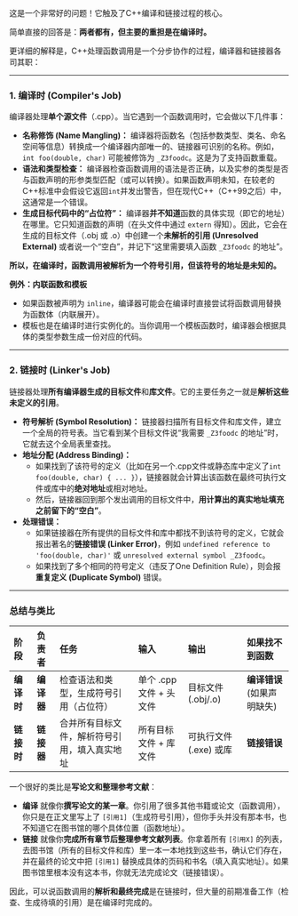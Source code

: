 这是一个非常好的问题！它触及了C++编译和链接过程的核心。

简单直接的回答是：**两者都有，但主要的重担是在编译时。**

更详细的解释是，C++处理函数调用是一个分步协作的过程，编译器和链接器各司其职：

---

### 1. 编译时 (Compiler's Job)

编译器处理**单个源文件**（.cpp）。当它遇到一个函数调用时，它会做以下几件事：

*   **名称修饰 (Name Mangling)：** 编译器将函数名（包括参数类型、类名、命名空间等信息）转换成一个编译器内部唯一的、链接器可识别的名称。例如，`int foo(double, char)` 可能被修饰为 `_Z3foodc`。这是为了支持函数重载。
*   **语法和类型检查：** 编译器检查函数调用的语法是否正确，以及实参的类型是否与函数声明的形参类型匹配（或可以转换）。如果函数声明未知，在较老的C++标准中会假设它返回`int`并发出警告，但在现代C++（C++99之后）中，这通常是一个错误。
*   **生成目标代码中的“占位符”：** 编译器**并不知道**函数的具体实现（即它的地址）在哪里。它只知道函数的声明（在头文件中通过 `extern` 得知）。因此，它会在生成的目标文件（.obj 或 .o）中创建一个**未解析的引用 (Unresolved External)** 或者说一个“空白”，并记下“这里需要填入函数 `_Z3foodc` 的地址”。

**所以，在编译时，函数调用被解析为一个符号引用，但该符号的地址是未知的。**

**例外：内联函数和模板**
*   如果函数被声明为 `inline`，编译器可能会在编译时直接尝试将函数调用替换为函数体（内联展开）。
*   模板也是在编译时进行实例化的。当你调用一个模板函数时，编译器会根据具体的类型参数生成一份对应的代码。

---

### 2. 链接时 (Linker's Job)

链接器处理**所有编译器生成的目标文件**和**库文件**。它的主要任务之一就是**解析这些未定义的引用**。

*   **符号解析 (Symbol Resolution)：** 链接器扫描所有目标文件和库文件，建立一个全局的符号表。当它看到某个目标文件说“我需要 `_Z3foodc` 的地址”时，它就去这个全局表里查找。
*   **地址分配 (Address Binding)：**
    *   如果找到了该符号的定义（比如在另一个.cpp文件或静态库中定义了`int foo(double, char) { ... }`），链接器就会计算出该函数在最终可执行文件或库中的**绝对地址**或相对地址。
    *   然后，链接器回到那个发出调用的目标文件中，**用计算出的真实地址填充之前留下的“空白”**。
*   **处理错误：**
    *   如果链接器在所有提供的目标文件和库中都找不到该符号的定义，它就会报出著名的**链接错误 (Linker Error)**，例如 `undefined reference to 'foo(double, char)'` 或 `unresolved external symbol _Z3foodc`。
    *   如果找到了多个相同的符号定义（违反了One Definition Rule），则会报 **重复定义 (Duplicate Symbol)** 错误。

---

### 总结与类比

| 阶段 | 负责者 | 任务 | 输入 | 输出 | 如果找不到函数 |
| :--- | :--- | :--- | :--- | :--- | :--- |
| **编译时** | **编译器** | 检查语法和类型，生成符号引用（占位符） | 单个 .cpp 文件 + 头文件 | 目标文件 (.obj/.o) | **编译错误** (如果声明缺失) |
| **链接时** | **链接器** | 合并所有目标文件，解析符号引用，填入真实地址 | 所有目标文件 + 库文件 | 可执行文件 (.exe) 或库 | **链接错误** |

一个很好的类比是**写论文和整理参考文献**：

*   **编译** 就像你**撰写论文的某一章**。你引用了很多其他书籍或论文（函数调用），你只是在正文里写上了 `[引用1]`（生成符号引用），但你手头并没有那本书，也不知道它在图书馆的哪个具体位置（函数地址）。
*   **链接** 就像你**完成所有章节后整理参考文献列表**。你拿着所有 `[引用X]` 的列表，去图书馆（所有的目标文件和库）里一本一本地找到这些书，确认它们存在，并在最终的论文中把 `[引用1]` 替换成具体的页码和书名（填入真实地址）。如果图书馆里根本没有这本书，你就无法完成论文（链接错误）。

因此，可以说函数调用的**解析和最终完成**是在链接时，但大量的前期准备工作（检查、生成待填的引用）是在编译时完成的。